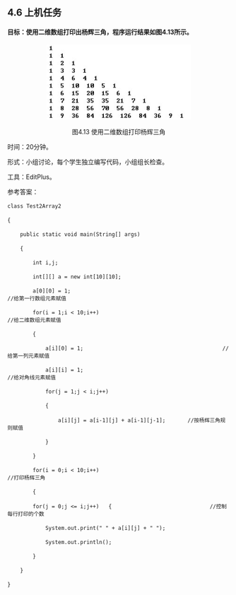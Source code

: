 ## 4.6  上机任务

#### 目标：使用二维数组打印出杨辉三角，程序运行结果如图4.13所示。

<p align="center"><img  src="../../img/d4z/tu4.13.png"/></p>
<p align="center"> 图4.13  使用二维数组打印杨辉三角 </p>  

时间：20分钟。


形式：小组讨论，每个学生独立编写代码，小组组长检查。


工具：EditPlus。


参考答案：


```
class Test2Array2 

{

    public static void main(String[] args) 

    { 

        int i,j; 

        int[][] a = new int[10][10];

        a[0][0] = 1;                                                    //给第一行数组元素赋值 

        for(i = 1;i < 10;i++)                                        //给二维数组元素赋值 

        {

            a[i][0] = 1;                                            //给第一列元素赋值  

            a[i][i] = 1;                                             //给对角线元素赋值  

            for(j = 1;j < i;j++)

            {

           		a[i][j] = a[i-1][j] + a[i-1][j-1];       //按杨辉三角规则赋值

            }

        } 

        for(i = 0;i < 10;i++)                                         //打印杨辉三角 

        {

        for(j = 0;j <= i;j++)   {                               //控制每行打印的个数

            System.out.print(" " + a[i][j] + " "); 

            System.out.println(); 

        }

    }

}

```

